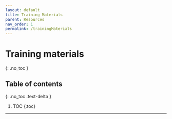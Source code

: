 ```yaml
---
layout: default
title: Training Materials
parent: Resources
nav_order: 1
permalink: /trainingMaterials
---
```


# Training materials
{: .no_toc }

## Table of contents
{: .no_toc .text-delta }

1. TOC
{:toc}

---
